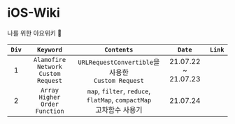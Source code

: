 # iOS-Wiki
나를 위한 아요위키 

|`Div`|`Keyword`|`Contents`|`Date`|`Link`|
|:--:|:--:|:--:|:--:|:--:|
|1|`Alamofire` `Network` `Custom Request`|`URLRequestConvertible`을 사용한 <br/> `Custom Request`|21.07.22 ~ 21.07.23|
|2|`Array Higher Order Function`|`map`, `filter`, `reduce`, `flatMap`, `compactMap` <br/> 고차함수 사용기 |21.07.24|
